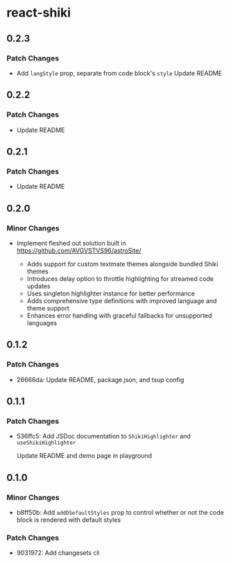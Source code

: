 # react-shiki

## 0.2.3

### Patch Changes

- Add `langStyle` prop, separate from code block's `style`
  Update README

## 0.2.2

### Patch Changes

- Update README

## 0.2.1

### Patch Changes

- Update README

## 0.2.0

### Minor Changes

- Implement fleshed out solution built in <https://github.com/AVGVSTVS96/astroSite/>

  - Adds support for custom textmate themes alongside bundled Shiki themes
  - Introduces delay option to throttle highlighting for streamed code updates
  - Uses singleton highlighter instance for better performance
  - Adds comprehensive type definitions with improved language and theme support
  - Enhances error handling with graceful fallbacks for unsupported languages

## 0.1.2

### Patch Changes

- 26666da: Update README, package.json, and tsup config

## 0.1.1

### Patch Changes

- 536ffc5: Add JSDoc documentation to `ShikiHighlighter` and `useShikiHighlighter`

  Update README and demo page in playground

## 0.1.0

### Minor Changes

- b8ff50b: Add `addDSefaultStyles` prop to control whether or not the code block is rendered with default styles

### Patch Changes

- 9031972: Add changesets cli
